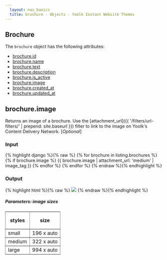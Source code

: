 ```yaml
---
  layout: nav_basics
  title: brochure - Objects - Yoolk Instant Website Themes
---
```


<h2 class="section-title">Brochure</h2>

The <code>brochure</code> object has the following attributes:

<div class="panel">
  <div class="panel-body">
    <ul>
      <li>
        <a href="#id">brochure.id</a>
      </li>
      <li>
        <a href="#name">brochure.name</a>
      </li>
      <li>
        <a href="#text">brochure.text</a>
      </li>
      <li>
        <a href="#description">brochure.description</a>
      </li>
      <li>
        <a href="#is_active">brochure.is_active</a>
      </li>
      <li>
        <a href="#image">brochure.image</a>
      </li>
      <li>
        <a href="#created_at">brochure.created_at</a>
      </li>
      <li>
        <a href="#updated_at">brochure.updated_at</a>
      </li>
    </ul>
  </div>
</div>

<h2 class="tags" id="image">brochure.image</h2>

Returns an image of a brochure. Use the [attachment_url]({{ '/filters/url-filters/' | prepend: site.baseurl }}) filter to link to the image on Yoolk's Content Delivery Network. [*Optional*]

<div class="panel">
  <div class="panel-header">
    <h3>Input</h3>
  </div>
  <div class="panel-body">
{% highlight django %}{% raw %}
{% for brochure in listing.brochures %}
  {% if brochure.image %}
    {{ brochure.image | attachment_url: 'medium' | image_tag }}
  {% endfor %}
{% endfor %}
{% endraw %}{% endhighlight %}
  </div>
</div>

<div class="panel">
  <div class="panel-header">
    <h3>Output</h3>
  </div>
  <div class="panel-body">
{% highlight html %}{% raw %}
<img src="http://s-yoolk-images1.yoolk.com/kh/brochure_images/medium/1367097277/1250047?1367097277" />
{% endraw %}{% endhighlight %}
  </div>
</div>

<h5 class="sub-section-title">
  Parameters: image sizes
</h5>
<table class="table" rules="all" frame="void">
  <tr>
    <th height="56">styles</th>
    <th>size</th>
  </tr>
  <tr>
    <td>small</td>
    <td>196 x auto</td>
  </tr>
  <tr>
    <td>medium</td>
    <td>322 x auto</td>
  </tr>
  <tr>
    <td>large</td>
    <td>994 x auto</td>
  </tr>
</table>